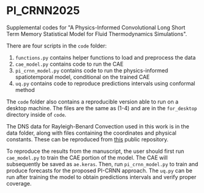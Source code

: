 # PI_CRNN2025

Supplemental codes for "A Physics-Informed Convolutional Long Short Term Memory Statistical Model for Fluid Thermodynamics Simulations".

There are four scripts in the `code` folder:

1) `functions.py` contains helper functions to load and preprocess the data
2) `cae_model.py` contains code to run the CAE
3) `pi_crnn_model.py` contains code to run the physics-informed spatiotemporal model, conditional on the trained CAE
4) `uq.py` contains code to reproduce predictions intervals using conformal method

The `code` folder also contains a reproducible version able to run on a desktop machine. The files are the same as (1-4) and are in the `for_desktop` directory inside of `code`.

The DNS data for Rayleigh-Benard Convection used in this work is in the data folder, along with files containing the coordinates and physical constants. These can be reproduced from [this](https://git.uwaterloo.ca/SPINS/SPINS_main) public repository.

To reproduce the results from the manuscript, the user should first run `cae_model.py` to train the CAE portion of the model. The CAE will subsequently be saved as `ae.keras`. Then, run `pi_crnn_model.py` to train and produce forecasts for the proposed PI-CRNN approach. The `uq.py` can be run after training the model to obtain predictions intervals and verify proper coverage.

